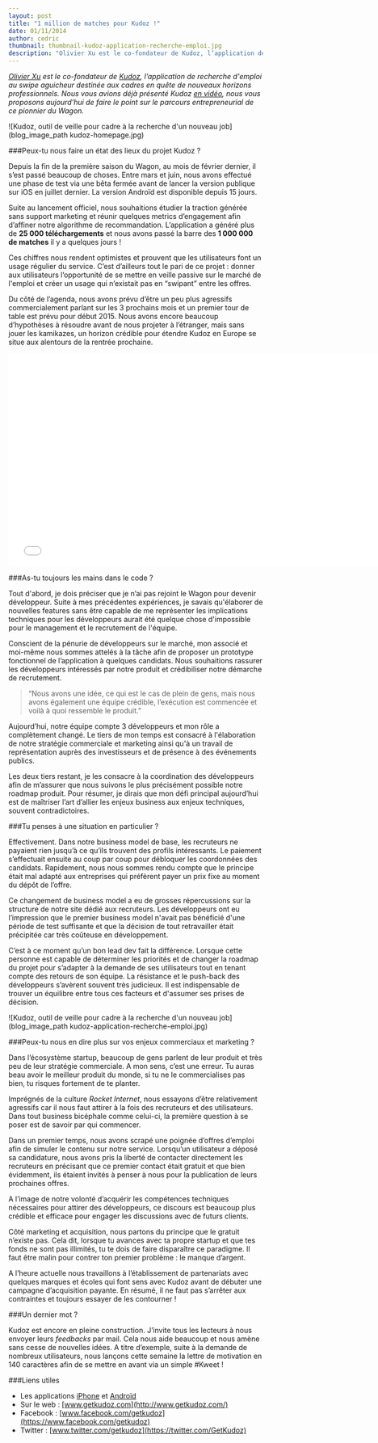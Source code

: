 ```yaml
---
layout: post
title: "1 million de matches pour Kudoz !"
date: 01/11/2014
author: cedric
thumbnail: thumbnail-kudoz-application-recherche-emploi.jpg
description: "Olivier Xu est le co-fondateur de Kudoz, l’application de recherche d'emploi au swipe aguicheur, destinée aux cadres en quête de nouveaux horizons professionnels. Nous vous avions déjà présenté Kudoz en vidéo, nous vous proposons aujourd’hui de faire le point sur le parcours entrepreneurial de ce pionnier du Wagon."
---
```


*[Olivier Xu](http://fr.linkedin.com/in/olivierxu) est le co-fondateur de [Kudoz](http://www.getkudoz.com/), l’application de recherche d'emploi au swipe aguicheur destinée aux cadres en quête de nouveaux horizons professionnels. Nous vous avions déjà présenté Kudoz [en vidéo](http://youtu.be/reIOVSgaFT0), nous vous proposons aujourd’hui de faire le point sur le parcours entrepreneurial de ce pionnier du Wagon.*

![Kudoz, outil de veille pour cadre à la recherche d'un nouveau job](blog_image_path kudoz-homepage.jpg)

###Peux-tu nous faire un état des lieux du projet Kudoz ?

Depuis la fin de la première saison du Wagon, au mois de février dernier, il s’est passé beaucoup de choses. Entre mars et juin, nous avons effectué une phase de test via une bêta fermée avant de lancer la version publique sur iOS en juillet dernier. La version Androïd est disponible depuis 15 jours.

Suite au lancement officiel, nous souhaitions étudier la traction générée sans support marketing et réunir quelques metrics d’engagement afin d’affiner notre algorithme de recommandation. L’application a généré plus de **25 000 téléchargements** et nous avons passé la barre des **1 000 000 de matches** il y a quelques jours !

Ces chiffres nous rendent optimistes et prouvent que les utilisateurs font un usage régulier du service. C’est d’ailleurs tout le pari de ce projet : donner aux utilisateurs l’opportunité de se mettre en veille passive sur le marché de l'emploi et créer un usage qui n’existait pas en “swipant” entre les offres.

Du côté de l’agenda, nous avons prévu d’être un peu plus agressifs commercialement parlant sur les 3 prochains mois et un premier tour de table est prévu pour début 2015. Nous avons encore beaucoup d’hypothèses à résoudre avant de nous projeter à l’étranger, mais sans jouer les kamikazes, un horizon crédible pour étendre Kudoz en Europe se situe aux alentours de la rentrée prochaine.

<div class="video-wrapper"><iframe src="//player.vimeo.com/video/101933154" width="750" height="422" frameborder="0" webkitallowfullscreen mozallowfullscreen allowfullscreen></iframe></div>


###As-tu toujours les mains dans le code ?

Tout d'abord, je dois préciser que je n’ai pas rejoint le Wagon pour devenir développeur. Suite à mes précédentes expériences, je savais qu'élaborer de nouvelles features sans être capable de me représenter les implications techniques pour les développeurs aurait été quelque chose d'impossible pour le management et le recrutement de l'équipe.

Conscient de la pénurie de développeurs sur le marché, mon associé et moi-même nous sommes attelés à la tâche afin de proposer un prototype fonctionnel de l’application à quelques candidats. Nous souhaitions rassurer les développeurs intéressés par notre produit et crédibiliser notre démarche de recrutement.

> “Nous avons une idée, ce qui est le cas de plein de gens, mais nous avons également une équipe crédible, l’exécution est commencée et voilà à quoi ressemble le produit.”

Aujourd’hui, notre équipe compte 3 développeurs et mon rôle a complètement changé. Le tiers de mon temps est consacré à l'élaboration de notre stratégie commerciale et marketing ainsi qu'à un travail de représentation auprès des investisseurs et de présence à des événements publics.

Les deux tiers restant, je les consacre à la coordination des développeurs afin de m’assurer que nous suivons le plus précisément possible notre roadmap produit. Pour résumer, je dirais que mon défi principal aujourd’hui est de maîtriser l’art d’allier les enjeux business aux enjeux techniques, souvent contradictoires.


###Tu penses à une situation en particulier ?

Effectivement. Dans notre business model de base, les recruteurs ne payaient rien jusqu’à ce qu’ils trouvent des profils intéressants. Le paiement s’effectuait ensuite au coup par coup pour débloquer les coordonnées des candidats. Rapidement, nous nous sommes rendu compte que le principe était mal adapté aux entreprises qui préfèrent payer un prix fixe au moment du dépôt de l’offre.

Ce changement de business model a eu de grosses répercussions sur la structure de notre site dédié aux recruteurs. Les développeurs ont eu l’impression que le premier business model n'avait pas bénéficié d'une période de test suffisante et que la décision de tout retravailler était précipitée car très coûteuse en développement.

C’est à ce moment qu’un bon lead dev fait la différence. Lorsque cette personne est capable de déterminer les priorités et de changer la roadmap du projet pour s’adapter à la demande de ses utilisateurs tout en tenant compte des retours de son équipe. La résistance et le push-back des développeurs s’avèrent souvent très judicieux. Il est indispensable de trouver un équilibre entre tous ces facteurs et d'assumer ses prises de décision.

![Kudoz, outil de veille pour cadre à la recherche d'un nouveau job](blog_image_path kudoz-application-recherche-emploi.jpg)


###Peux-tu nous en dire plus sur vos enjeux commerciaux et marketing ?

Dans l’écosystème startup, beaucoup de gens parlent de leur produit et très peu de leur stratégie commerciale. A mon sens, c’est une erreur. Tu auras beau avoir le meilleur produit du monde, si tu ne le commercialises pas bien, tu risques fortement de te planter.

Imprégnés de la culture *Rocket Internet*, nous essayons d’être relativement agressifs car il nous faut attirer à la fois des recruteurs et des utilisateurs. Dans tout business bicéphale comme celui-ci, la première question à se poser est de savoir par qui commencer.

Dans un premier temps, nous avons scrapé une poignée d’offres d’emploi afin de simuler le contenu sur notre service. Lorsqu’un utilisateur a déposé sa candidature, nous avons pris la liberté de contacter directement les recruteurs en précisant que ce premier contact était gratuit et que bien évidemment, ils étaient invités à penser à nous pour la publication de leurs prochaines offres.

A l’image de notre volonté d’acquérir les compétences techniques nécessaires pour attirer des développeurs, ce discours est beaucoup plus crédible et efficace pour engager les discussions avec de futurs clients.

Côté marketing et acquisition, nous partons du principe que le gratuit n’existe pas. Cela dit, lorsque tu avances avec ta propre startup et que tes fonds ne sont pas illimités, tu te dois de faire disparaître ce paradigme. Il faut être malin pour contrer ton premier problème : le manque d’argent.

A l’heure actuelle nous travaillons à l’établissement de partenariats avec quelques marques et écoles qui font sens avec Kudoz avant de débuter une campagne d’acquisition payante. En résumé, il ne faut pas s’arrêter aux contraintes et toujours essayer de les contourner !


###Un dernier mot ?

Kudoz est encore en pleine construction. J’invite tous les lecteurs à nous envoyer leurs *feedbacks* par mail. Cela nous aide beaucoup et nous amène sans cesse de nouvelles idées. A titre d’exemple, suite à la demande de nombreux utilisateurs, nous lançons cette semaine la lettre de motivation en 140 caractères afin de se mettre en avant via un simple #Kweet !


###Liens utiles

- Les applications [iPhone](https://itunes.apple.com/fr/app/kudoz-swipez-le-job-vos-reves./id897507108?mt=8) et [Androïd](https://play.google.com/store/apps/details?id=com.kudoz.kudoz)
- Sur le web : [www.getkudoz.com](http://www.getkudoz.com/)
- Facebook : [www.facebook.com/getkudoz](https://www.facebook.com/getkudoz)
- Twitter : [www.twitter.com/getkudoz](https://twitter.com/GetKudoz)

